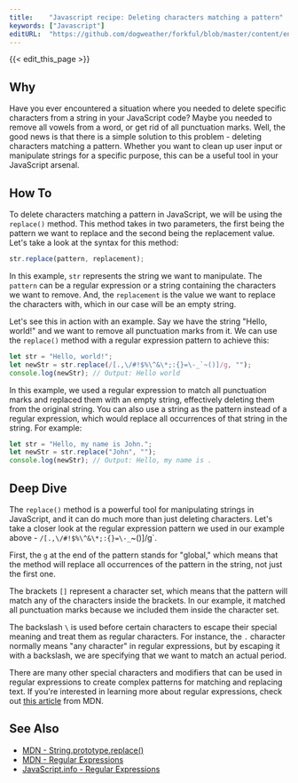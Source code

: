 ```yaml
---
title:    "Javascript recipe: Deleting characters matching a pattern"
keywords: ["Javascript"]
editURL:  "https://github.com/dogweather/forkful/blob/master/content/en/javascript/deleting-characters-matching-a-pattern.md"
---
```


{{< edit_this_page >}}

## Why

Have you ever encountered a situation where you needed to delete specific characters from a string in your JavaScript code? Maybe you needed to remove all vowels from a word, or get rid of all punctuation marks. Well, the good news is that there is a simple solution to this problem - deleting characters matching a pattern. Whether you want to clean up user input or manipulate strings for a specific purpose, this can be a useful tool in your JavaScript arsenal.

## How To

To delete characters matching a pattern in JavaScript, we will be using the `replace()` method. This method takes in two parameters, the first being the pattern we want to replace and the second being the replacement value. Let's take a look at the syntax for this method:

```Javascript
str.replace(pattern, replacement);
```

In this example, `str` represents the string we want to manipulate. The `pattern` can be a regular expression or a string containing the characters we want to remove. And, the `replacement` is the value we want to replace the characters with, which in our case will be an empty string.

Let's see this in action with an example. Say we have the string "Hello, world!" and we want to remove all punctuation marks from it. We can use the `replace()` method with a regular expression pattern to achieve this:

```Javascript
let str = "Hello, world!";
let newStr = str.replace(/[.,\/#!$%\^&\*;:{}=\-_`~()]/g, "");
console.log(newStr); // Output: Hello world
```

In this example, we used a regular expression to match all punctuation marks and replaced them with an empty string, effectively deleting them from the original string. You can also use a string as the pattern instead of a regular expression, which would replace all occurrences of that string in the string. For example:

```Javascript
let str = "Hello, my name is John.";
let newStr = str.replace("John", "");
console.log(newStr); // Output: Hello, my name is .
```

## Deep Dive

The `replace()` method is a powerful tool for manipulating strings in JavaScript, and it can do much more than just deleting characters. Let's take a closer look at the regular expression pattern we used in our example above - `/[.,\/#!$%\^&\*;:{}=\-_`~()]/g`.

First, the `g` at the end of the pattern stands for "global," which means that the method will replace all occurrences of the pattern in the string, not just the first one.

The brackets `[]` represent a character set, which means that the pattern will match any of the characters inside the brackets. In our example, it matched all punctuation marks because we included them inside the character set.

The backslash `\` is used before certain characters to escape their special meaning and treat them as regular characters. For instance, the `.` character normally means "any character" in regular expressions, but by escaping it with a backslash, we are specifying that we want to match an actual period.

There are many other special characters and modifiers that can be used in regular expressions to create complex patterns for matching and replacing text. If you're interested in learning more about regular expressions, check out [this article](https://developer.mozilla.org/en-US/docs/Web/JavaScript/Guide/Regular_Expressions) from MDN.

## See Also

- [MDN - String.prototype.replace()](https://developer.mozilla.org/en-US/docs/Web/JavaScript/Reference/Global_Objects/String/replace)
- [MDN - Regular Expressions](https://developer.mozilla.org/en-US/docs/Web/JavaScript/Guide/Regular_Expressions)
- [JavaScript.info - Regular Expressions](https://javascript.info/regular-expressions)